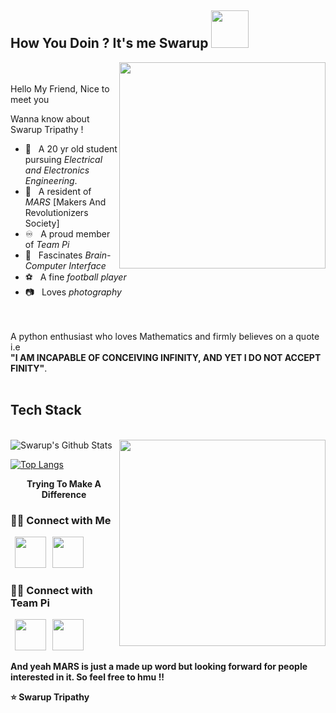 <h2> How You Doin ? It's me Swarup  <img src="https://media.giphy.com/media/huJXnKtC5Ly1VWfpIQ/giphy.gif" width="60"></h2>
<img src="https://media.giphy.com/media/MB75OzWrpUMOWfBHg0/giphy.gif" width='330' align='right'> 
<br><br>     
Hello My Friend, Nice to meet you

Wanna know about Swarup Tripathy !
<br>
 - :electric_plug: &nbsp; A 20 yr old student pursuing *Electrical and Electronics Engineering*.
 - :satellite: &nbsp; A resident of *MARS* [Makers And Revolutionizers Society]
 - :infinity: &nbsp; A proud member of *Team Pi*
 - :brain: &nbsp; Fascinates *Brain-Computer Interface*
 - :soccer: &nbsp; A fine *football player*
 - :camera: &nbsp; Loves *photography*

<br><br>
A python enthusiast who loves Mathematics and firmly believes on a quote i.e <br>
**"I AM INCAPABLE OF CONCEIVING INFINITY, AND YET I DO NOT ACCEPT FINITY"**. 
<br><br>
<h2>Tech Stack</h2><br>
<img src="https://media.giphy.com/media/HEPwfdu6T6svpPE1eN/giphy.gif" width='330' align='right'>

 <img align="center" src="https://github-readme-stats.vercel.app/api?username=Swarzinium-369&include_all_commits=true&count_private=true&show_icons=true&line_height=20&title_color=7A7ADB&icon_color=2234AE&text_color=D3D3D3&bg_color=0,000000,130F40" alt="Swarup's Github Stats" align='left'>
 
 [![Top Langs](https://github-readme-stats.vercel.app/api/top-langs/?username=swarup-tripathy&langs_count=8&layout=compact&text_color=daf7dc&bg_color=151515)](https://github.com/Swarzinium-369/github-readme-stats)


<p align= 'center' ><b>Trying To Make A Difference<b></p>
<h3> 🤝🏻 Connect with Me </h3>

<p>
&nbsp; <a href="https://www.instagram.com/swarup0_0/" target="_blank" rel="noopener noreferrer"><img src="https://img.icons8.com/plasticine/100/000000/instagram-new.png" width="50" /></a>  
&nbsp; <a href="mailto:swarup.tripathy4810@gmail.com" target="_blank" rel="noopener noreferrer"><img src="https://img.icons8.com/plasticine/100/000000/gmail.png"  width="50" /></a>
</p>
<h3> 🤝🏻 Connect with Team Pi </h3>
<p>
&nbsp; <a href="https://www.youtube.com/channel/UCtod0cyzPDfuv5WIpytDDNw" target="_blank" rel="noopener noreferrer"><img src="https://img.icons8.com/plasticine/100/000000/youtube.png"  width="50" /></a>
&nbsp; <a href="mailto:indianteampi@gmail.com" target="_blank" rel="noopener noreferrer"><img src="https://img.icons8.com/plasticine/100/000000/gmail.png"  width="50" /></a>
</p>

And yeah MARS is just a made up word but looking forward for people interested in it. So feel free to hmu !!

:star: Swarup Tripathy
